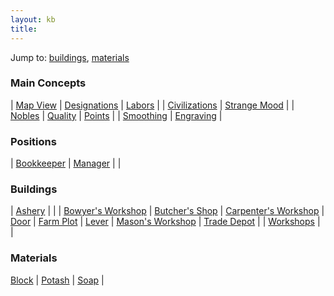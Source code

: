 ```yaml
---
layout: kb
title: 
---
```


Jump to: [buildings](#buildings), [materials](#materials)


### Main Concepts

<div class="table_full"></div>

| [Map View](mapview.html) | [Designations](designations.html) | [Labors](labors.html) |
| [Civilizations](civilizations.html) | [Strange Mood](strange-mood.html) |
| [Nobles](nobles.html) | [Quality](quality.html) | [Points](points.html) |
| [Smoothing](smoothing.html) | [Engraving](engraving.html) |

### Positions

<div class="table_full"></div>

| [Bookkeeper](bookkeeper.html) | [Manager](manager.html) | |


### Buildings

<div class="table_full"></div>

| [Ashery](ashery.html) | |
| [Bowyer's Workshop](bowyers-workshop.html) | [Butcher's Shop](butchers-shop.html) | [Carpenter's Workshop](carpenters-workshop.html)
| [Door](door.html) | [Farm Plot](farm-plot.html) | [Lever](lever.html)
| [Mason's Workshop](masons-workshop.html) | [Trade Depot](trade-depot.html) |
| [Workshops](workshops.html) | |


### Materials

<div class="table_full"></div>

[Block](block.html) | [Potash](potash.html) | [Soap](soap.html) |

